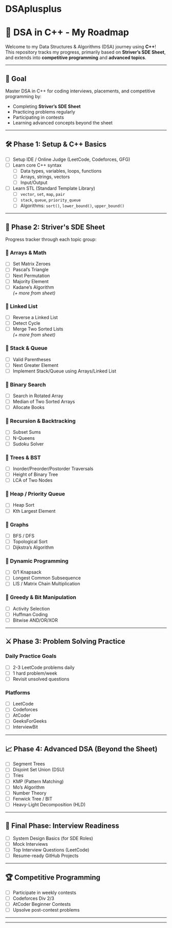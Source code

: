 # DSAplusplus

# 🧠 DSA in C++ - My Roadmap

Welcome to my Data Structures & Algorithms (DSA) journey using **C++**!  
This repository tracks my progress, primarily based on **Striver’s SDE Sheet**, and extends into **competitive programming** and **advanced topics**.

---

## 🎯 Goal
Master DSA in C++ for coding interviews, placements, and competitive programming by:
- Completing **Striver’s SDE Sheet**
- Practicing problems regularly
- Participating in contests
- Learning advanced concepts beyond the sheet

---

## 🛠️ Phase 1: Setup & C++ Basics
- [ ] Setup IDE / Online Judge (LeetCode, Codeforces, GFG)
- [ ] Learn core C++ syntax
  - [ ] Data types, variables, loops, functions
  - [ ] Arrays, strings, vectors
  - [ ] Input/Output
- [ ] Learn STL (Standard Template Library)
  - [ ] `vector`, `set`, `map`, `pair`
  - [ ] `stack`, `queue`, `priority_queue`
  - [ ] Algorithms: `sort()`, `lower_bound()`, `upper_bound()`

---

## 📘 Phase 2: Striver's SDE Sheet  
Progress tracker through each topic group:

### 🔹 Arrays & Math
- [ ] Set Matrix Zeroes
- [ ] Pascal’s Triangle
- [ ] Next Permutation
- [ ] Majority Element
- [ ] Kadane’s Algorithm  
*(+ more from sheet)*

### 🔹 Linked List
- [ ] Reverse a Linked List
- [ ] Detect Cycle
- [ ] Merge Two Sorted Lists  
*(+ more from sheet)*

### 🔹 Stack & Queue
- [ ] Valid Parentheses
- [ ] Next Greater Element
- [ ] Implement Stack/Queue using Arrays/Linked List

### 🔹 Binary Search
- [ ] Search in Rotated Array
- [ ] Median of Two Sorted Arrays
- [ ] Allocate Books

### 🔹 Recursion & Backtracking
- [ ] Subset Sums
- [ ] N-Queens
- [ ] Sudoku Solver

### 🔹 Trees & BST
- [ ] Inorder/Preorder/Postorder Traversals
- [ ] Height of Binary Tree
- [ ] LCA of Two Nodes

### 🔹 Heap / Priority Queue
- [ ] Heap Sort
- [ ] Kth Largest Element

### 🔹 Graphs
- [ ] BFS / DFS
- [ ] Topological Sort
- [ ] Dijkstra’s Algorithm

### 🔹 Dynamic Programming
- [ ] 0/1 Knapsack
- [ ] Longest Common Subsequence
- [ ] LIS / Matrix Chain Multiplication

### 🔹 Greedy & Bit Manipulation
- [ ] Activity Selection
- [ ] Huffman Coding
- [ ] Bitwise AND/OR/XOR

---

## ⚔️ Phase 3: Problem Solving Practice

### Daily Practice Goals
- [ ] 2-3 LeetCode problems daily
- [ ] 1 hard problem/week
- [ ] Revisit unsolved questions

### Platforms
- [ ] LeetCode
- [ ] Codeforces
- [ ] AtCoder
- [ ] GeeksForGeeks
- [ ] InterviewBit

---

## 📈 Phase 4: Advanced DSA (Beyond the Sheet)
- [ ] Segment Trees
- [ ] Disjoint Set Union (DSU)
- [ ] Tries
- [ ] KMP (Pattern Matching)
- [ ] Mo’s Algorithm
- [ ] Number Theory
- [ ] Fenwick Tree / BIT
- [ ] Heavy-Light Decomposition (HLD)

---

## 🏁 Final Phase: Interview Readiness
- [ ] System Design Basics (for SDE Roles)
- [ ] Mock Interviews
- [ ] Top Interview Questions (LeetCode)
- [ ] Resume-ready GitHub Projects

---

## 🏆 Competitive Programming
- [ ] Participate in weekly contests
- [ ] Codeforces Div 2/3
- [ ] AtCoder Beginner Contests
- [ ] Upsolve post-contest problems

---

---


